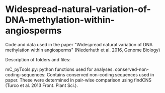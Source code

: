 # Widespread-natural-variation-of-DNA-methylation-within-angiosperms
Code and data used in the paper "Widespread natural variation of DNA methylation within angiosperms" (Niederhuth et al. 2016, Genome Biology)

Description of folders and files:

mC_pyTools.py: python functions used for analyses.
conserved-non-coding-sequences: Contains conserved non-coding sequences used in paper. These were determined in pair-wise comparison using findCNS (Turco et al. 2013 Front. Plant Sci.).

